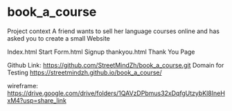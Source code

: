 # book_a_course
Project context A friend wants to sell her language courses online and has asked you to create a small Website




Index.html      Start
Form.html       Signup
thankyou.html   Thank You Page


Github Link:            https://github.com/StreetMindZh/book_a_course.git
Domain for Testing      https://streetmindzh.github.io/book_a_course/

wireframe: https://drive.google.com/drive/folders/1QAVzDPbmus32xDqfgUtzybKl8IneHxM4?usp=share_link